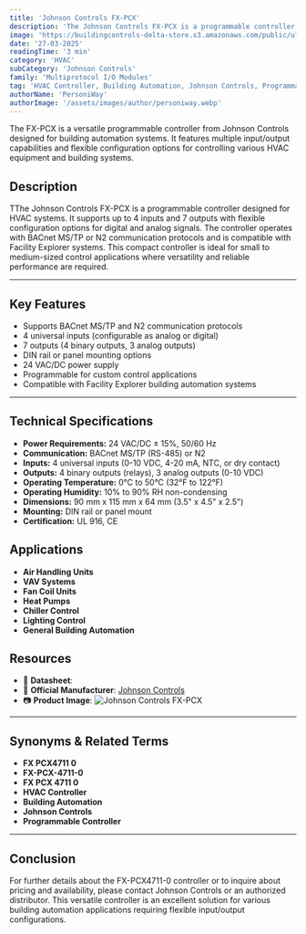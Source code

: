```yaml
---
title: 'Johnson Controls FX-PCX'
description: 'The Johnson Controls FX-PCX is a programmable controller designed for HVAC systems. It supports up to 4 inputs and 7 outputs with flexible configuration options for digital and analog signals. The controller operates with BACnet MS/TP or N2 communication protocols and is compatible with Facility Explorer systems. This compact controller is ideal for small to medium-sized control applications where versatility and reliable performance are required.'
image: 'https://buildingcontrols-delta-store.s3.amazonaws.com/public/ultracommerce/product/transform/images/byUrlTitle/fxpcx47110/fxpcx47110.webp'
date: '27-03-2025'
readingTime: '3 min'
category: 'HVAC'
subCategory: 'Johnson Controls'
family: 'Multiprotocol I/O Modules'
tag: 'HVAC Controller, Building Automation, Johnson Controls, Programmable Controller'
authorName: 'PersoniWay'
authorImage: '/assets/images/author/personiway.webp'
---
```


The FX-PCX is a versatile programmable controller from Johnson Controls designed for building automation systems. It features multiple input/output capabilities and flexible configuration options for controlling various HVAC equipment and building systems.
## **Description**
TThe Johnson Controls FX-PCX is a programmable controller designed for HVAC systems. It supports up to 4 inputs and 7 outputs with flexible configuration options for digital and analog signals. The controller operates with BACnet MS/TP or N2 communication protocols and is compatible with Facility Explorer systems. This compact controller is ideal for small to medium-sized control applications where versatility and reliable performance are required.

---

## **Key Features**
- Supports BACnet MS/TP and N2 communication protocols
- 4 universal inputs (configurable as analog or digital)
- 7 outputs (4 binary outputs, 3 analog outputs)
- DIN rail or panel mounting options
- 24 VAC/DC power supply
- Programmable for custom control applications
- Compatible with Facility Explorer building automation systems

---

## **Technical Specifications**
- **Power Requirements:** 24 VAC/DC ± 15%, 50/60 Hz
- **Communication:** BACnet MS/TP (RS-485) or N2
- **Inputs:** 4 universal inputs (0-10 VDC, 4-20 mA, NTC, or dry contact)
- **Outputs:** 4 binary outputs (relays), 3 analog outputs (0-10 VDC)
- **Operating Temperature:** 0°C to 50°C (32°F to 122°F)
- **Operating Humidity:** 10% to 90% RH non-condensing
- **Dimensions:** 90 mm x 115 mm x 64 mm (3.5" x 4.5" x 2.5")
- **Mounting:** DIN rail or panel mount
- **Certification:** UL 916, CE

## **Applications**
- **Air Handling Units**
- **VAV Systems**
- **Fan Coil Units**
- **Heat Pumps**
- **Chiller Control**
- **Lighting Control**
- **General Building Automation**

## **Resources**
- 📄 **Datasheet**:
- 🏢 **Official Manufacturer**: [Johnson Controls](https://www.johnsoncontrols.com/)
- 📷 **Product Image**:
  ![Johnson Controls FX-PCX](https://buildingcontrols-delta-store.s3.amazonaws.com/public/ultracommerce/product/transform/images/byUrlTitle/fxpcx47110/fxpcx47110.webp)

---

## **Synonyms & Related Terms**
- **FX PCX4711 0**
- **FX-PCX-4711-0**
- **FX PCX 4711 0**
- **HVAC Controller**
- **Building Automation**
- **Johnson Controls**
- **Programmable Controller**

---

## **Conclusion**
For further details about the FX-PCX4711-0 controller or to inquire about pricing and availability, please contact Johnson Controls or an authorized distributor. This versatile controller is an excellent solution for various building automation applications requiring flexible input/output configurations.
